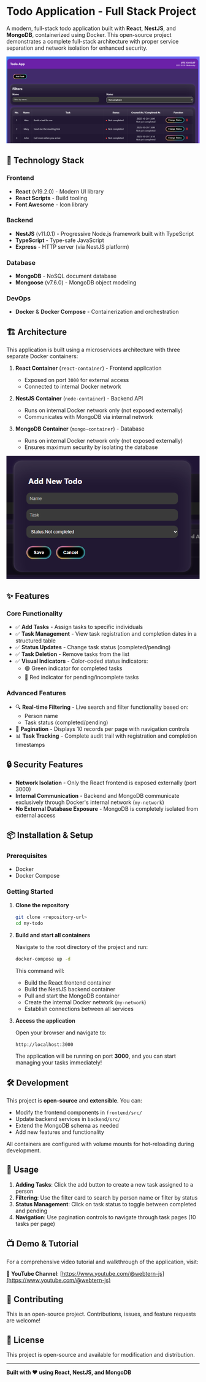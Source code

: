 # Todo Application - Full Stack Project

A modern, full-stack todo application built with **React**, **NestJS**, and **MongoDB**, containerized using Docker. This open-source project demonstrates a complete full-stack architecture with proper service separation and network isolation for enhanced security.

![Todo App Overview](./assets/todo-app.png)

## 🚀 Technology Stack

### Frontend
- **React** (v19.2.0) - Modern UI library
- **React Scripts** - Build tooling
- **Font Awesome** - Icon library

### Backend
- **NestJS** (v11.0.1) - Progressive Node.js framework built with TypeScript
- **TypeScript** - Type-safe JavaScript
- **Express** - HTTP server (via NestJS platform)

### Database
- **MongoDB** - NoSQL document database
- **Mongoose** (v7.6.0) - MongoDB object modeling

### DevOps
- **Docker** & **Docker Compose** - Containerization and orchestration

## 🏗️ Architecture

This application is built using a microservices architecture with three separate Docker containers:

1. **React Container** (`react-container`) - Frontend application
   - Exposed on port `3000` for external access
   - Connected to internal Docker network

2. **NestJS Container** (`node-container`) - Backend API
   - Runs on internal Docker network only (not exposed externally)
   - Communicates with MongoDB via internal network

3. **MongoDB Container** (`mongo-container`) - Database
   - Runs on internal Docker network only (not exposed externally)
   - Ensures maximum security by isolating the database

![Add Todo Feature](./assets/add-todo.png)

## ✨ Features

### Core Functionality
- ✅ **Add Tasks** - Assign tasks to specific individuals
- ✅ **Task Management** - View task registration and completion dates in a structured table
- ✅ **Status Updates** - Change task status (completed/pending)
- ✅ **Task Deletion** - Remove tasks from the list
- ✅ **Visual Indicators** - Color-coded status indicators:
  - 🟢 Green indicator for completed tasks
  - 🔴 Red indicator for pending/incomplete tasks

### Advanced Features
- 🔍 **Real-time Filtering** - Live search and filter functionality based on:
  - Person name
  - Task status (completed/pending)
- 📄 **Pagination** - Displays 10 records per page with navigation controls
- 📊 **Task Tracking** - Complete audit trail with registration and completion timestamps

## 🔒 Security Features

- **Network Isolation** - Only the React frontend is exposed externally (port 3000)
- **Internal Communication** - Backend and MongoDB communicate exclusively through Docker's internal network (`my-network`)
- **No External Database Exposure** - MongoDB is completely isolated from external access

## 📦 Installation & Setup

### Prerequisites
- Docker
- Docker Compose

### Getting Started

1. **Clone the repository**
   ```bash
   git clone <repository-url>
   cd my-todo
   ```

2. **Build and start all containers**
   
   Navigate to the root directory of the project and run:
   ```bash
   docker-compose up -d
   ```

   This command will:
   - Build the React frontend container
   - Build the NestJS backend container
   - Pull and start the MongoDB container
   - Create the internal Docker network (`my-network`)
   - Establish connections between all services

3. **Access the application**
   
   Open your browser and navigate to:
   ```
   http://localhost:3000
   ```

   The application will be running on port **3000**, and you can start managing your tasks immediately!

## 🛠️ Development

This project is **open-source** and **extensible**. You can:

- Modify the frontend components in `frontend/src/`
- Update backend services in `backend/src/`
- Extend the MongoDB schema as needed
- Add new features and functionality

All containers are configured with volume mounts for hot-reloading during development.

## 📱 Usage

1. **Adding Tasks**: Click the add button to create a new task assigned to a person
2. **Filtering**: Use the filter card to search by person name or filter by status
3. **Status Management**: Click on task status to toggle between completed and pending
4. **Navigation**: Use pagination controls to navigate through task pages (10 tasks per page)

## 📺 Demo & Tutorial

For a comprehensive video tutorial and walkthrough of the application, visit:

**🎥 YouTube Channel**: [https://www.youtube.com/@webtern-js](https://www.youtube.com/@webtern-js)

## 🤝 Contributing

This is an open-source project. Contributions, issues, and feature requests are welcome!

## 📄 License

This project is open-source and available for modification and distribution.

---

**Built with ❤️ using React, NestJS, and MongoDB**

